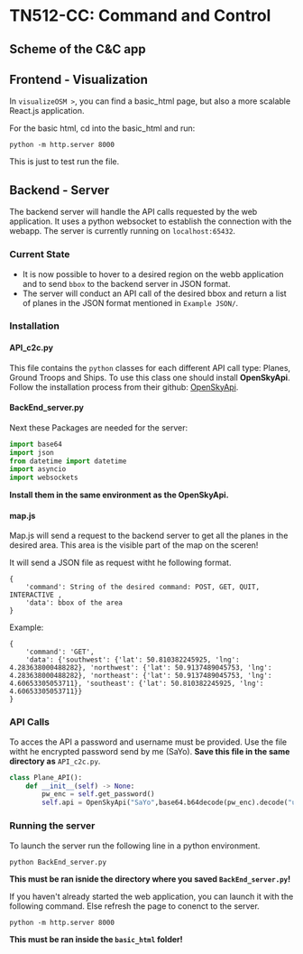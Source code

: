 # TN512-CC: Command and Control


## Scheme of the C&C app




## Frontend - Visualization
In `visualizeOSM >`, you can find a basic_html page, but also a more scalable React.js application.

For the basic html, cd into the basic_html and run:
```
python -m http.server 8000
```
This is just to test run the file.





## Backend - Server
The backend server will handle the API calls requested by the web application. It uses a python websocket to establish the connection with the webapp. The server is currently running on `localhost:65432`. 

### Current State
- It is now possible to hover to a desired region on the webb application and to send `bbox` to the backend server in JSON format. 
- The server will conduct an API call of the desired bbox and return a list of planes in the JSON format mentioned in `Example JSON/`.

### Installation
#### API_c2c.py
This file contains the `python` classes for each different API call type: Planes, Ground Troops and Ships. To use this class one should install **OpenSkyApi**. Follow the installation process from their github: [OpenSkyApi](https://github.com/openskynetwork/opensky-api).

#### BackEnd_server.py
Next these Packages are needed for the server:
```python
import base64
import json
from datetime import datetime
import asyncio
import websockets
```
**Install them in the same environment as the OpenSkyApi.**

#### map.js
Map.js will send a request to the backend server to get all the planes in the desired area. This area is the visible part of the map on the sceren!

It will send a JSON file as request witht he following format.
```
{
    'command': String of the desired command: POST, GET, QUIT, INTERACTIVE ,
    'data': bbox of the area
}
```

Example: 
```
{
    'command': 'GET', 
    'data': {'southwest': {'lat': 50.810382245925, 'lng': 4.283638000488282}, 'northwest': {'lat': 50.9137489045753, 'lng': 4.283638000488282}, 'northeast': {'lat': 50.9137489045753, 'lng': 4.60653305053711}, 'southeast': {'lat': 50.810382245925, 'lng': 4.60653305053711}}
}
```

### API Calls
To acces the API a password and username must be provided. Use the file witht he encrypted password send by me (SaYo). **Save this file in the same directory as** `API_c2c.py`.
```python
class Plane_API():
    def __init__(self) -> None:
        pw_enc = self.get_password()
        self.api = OpenSkyApi("SaYo",base64.b64decode(pw_enc).decode("utf-8"))
```

### Running the server 
To launch the server run the following line in a python environment.
```
python BackEnd_server.py
```
**This must be ran isnide the directory where you saved `BackEnd_server.py`!**

If you haven't already started the web application, you can launch it with the following command. Else refresh the page to conenct to the server. 
```
python -m http.server 8000
```
**This must be ran inside the `basic_html` folder!**

